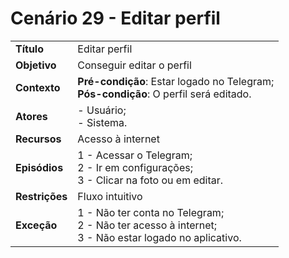 # Cenário 29 - Editar perfil  

|        |                   |  
| -------  |  :------------------------------------|
|**Título** | Editar perfil |
|**Objetivo** | Conseguir editar o perfil |
|**Contexto** |**Pré-condição**: Estar logado no Telegram;<br>**Pós-condição**: O perfil será editado.|
|**Atores**   | - Usuário;<br> - Sistema.       | 
|**Recursos** | Acesso à internet|
|**Episódios**| 1 - Acessar o Telegram; <br>2 - Ir em configurações;<br>3 - Clicar na foto ou em editar.|
|**Restrições**| Fluxo intuitivo| 
|**Exceção**| 1 - Não ter conta no Telegram;<br> 2 - Não ter acesso à internet;<br>3 - Não estar logado no aplicativo.    |

 